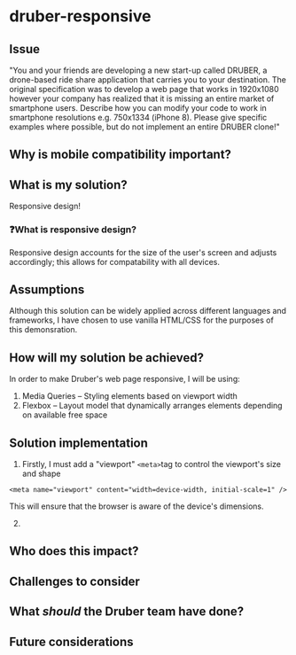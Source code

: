 # druber-responsive

## Issue

"You and your friends are developing a new start-up called DRUBER, a drone-based ride share application that carries you to your destination. The original specification was to develop a web page that works in 1920x1080 however your company has realized that it is missing an entire market of smartphone users. Describe how you can modify your code to work in smartphone resolutions e.g. 750x1334 (iPhone 8). Please give specific examples where possible, but do not implement an entire DRUBER clone!"

## Why is mobile compatibility important? 

## What is my solution? 

Responsive design! 

### ❓What is responsive design?

Responsive design accounts for the size of the user's screen and adjusts accordingly; this allows for compatability with all devices. 

## Assumptions
Although this solution can be widely applied across different languages and frameworks, I have chosen to use vanilla HTML/CSS for the purposes of this demonsration. 

## How will my solution be achieved? 

In order to make Druber's web page responsive, I will be using: 

1) Media Queries – Styling elements based on viewport width 
3) Flexbox – Layout model that dynamically arranges elements depending on available free space

## Solution implementation 
1. Firstly, I must add a "viewport" `<meta>`tag to control the viewport's size and shape

`<meta name="viewport" content="width=device-width, initial-scale=1" />`

This will ensure that the browser is aware of the device's dimensions. 

2. 


## Who does this impact? 

## Challenges to consider

## What *should* the Druber team have done?

## Future considerations
